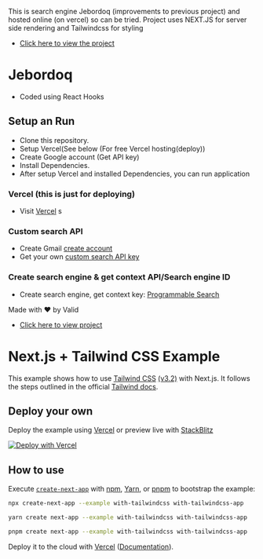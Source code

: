This is search engine Jebordoq (improvements to previous project) and hosted online (on vercel) so can be tried.
Project uses NEXT.JS for server side rendering and Tailwindcss for styling

- [Click here to view the project](https://google-clone-nextjs-zeta.vercel.app/)

# Jebordoq

- Coded using React Hooks

## Setup an Run

- Clone this repository.
- Setup Vercel(See below (For free Vercel hosting(deploy))
- Create Google account (Get API key)
- Install Dependencies.
- After setup Vercel and installed Dependencies, you can run application

### Vercel (this is just for deploying)

- Visit [Vercel](https://vercel.com/login)
  s

### Custom search API

- Create Gmail [create account](https://mail.google.com/mail/u/0/)
- Get your own [custom search API key](https://developers.google.com/custom-search/v1/introduction#identify_your_application_to_google_with_api_key)

### Create search engine & get context API/Search engine ID

- Create search engine, get context key: [Programmable Search](https://cse.google.com/cse/create/new)

Made with :heart: by Valid

- [Click here to view project](https://google-clone-nextjs-zeta.vercel.app/)

# Next.js + Tailwind CSS Example

This example shows how to use [Tailwind CSS](https://tailwindcss.com/) [(v3.2)](https://tailwindcss.com/blog/tailwindcss-v3-2) with Next.js. It follows the steps outlined in the official [Tailwind docs](https://tailwindcss.com/docs/guides/nextjs).

## Deploy your own

Deploy the example using [Vercel](https://vercel.com?utm_source=github&utm_medium=readme&utm_campaign=next-example) or preview live with [StackBlitz](https://stackblitz.com/github/vercel/next.js/tree/canary/examples/with-tailwindcss)

[![Deploy with Vercel](https://vercel.com/button)](https://vercel.com/new/git/external?repository-url=https://github.com/vercel/next.js/tree/canary/examples/with-tailwindcss&project-name=with-tailwindcss&repository-name=with-tailwindcss)

## How to use

Execute [`create-next-app`](https://github.com/vercel/next.js/tree/canary/packages/create-next-app) with [npm](https://docs.npmjs.com/cli/init), [Yarn](https://yarnpkg.com/lang/en/docs/cli/create/), or [pnpm](https://pnpm.io) to bootstrap the example:

```bash
npx create-next-app --example with-tailwindcss with-tailwindcss-app
```

```bash
yarn create next-app --example with-tailwindcss with-tailwindcss-app
```

```bash
pnpm create next-app --example with-tailwindcss with-tailwindcss-app
```

Deploy it to the cloud with [Vercel](https://vercel.com/new?utm_source=github&utm_medium=readme&utm_campaign=next-example) ([Documentation](https://nextjs.org/docs/deployment)).
